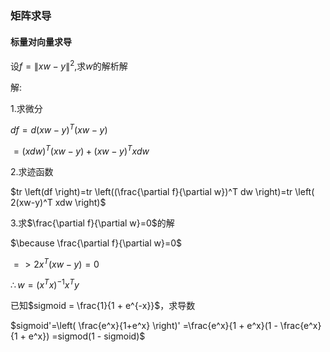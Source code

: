 ### 矩阵求导

#### 标量对向量求导

设$f=\left \|xw-y \right \|^2$,求$w$的解析解

解:

1.求微分

$df=d \left( xw-y \right)^T \left( xw-y \right)$

$=(xdw)^T (xw-y) + (xw-y)^T xdw$

2.求迹函数

$tr \left(df \right)=tr \left((\frac{\partial f}{\partial w})^T dw \right)=tr \left( 2(xw-y)^T xdw \right)$

3.求$\frac{\partial f}{\partial w}=0$的解

$\because \frac{\partial f}{\partial w}=0$

$=>2x^T (xw-y)=0$

$\therefore w=(x^T x)^{-1} x^T y$

已知$sigmoid = \frac{1}{1 + e^{-x}}$，求导数

$sigmoid'=\left( \frac{e^x}{1+e^x} \right)'
=\frac{e^x}{1 + e^x}(1 - \frac{e^x}{1 + e^x})
=sigmod(1 - sigmoid)$

